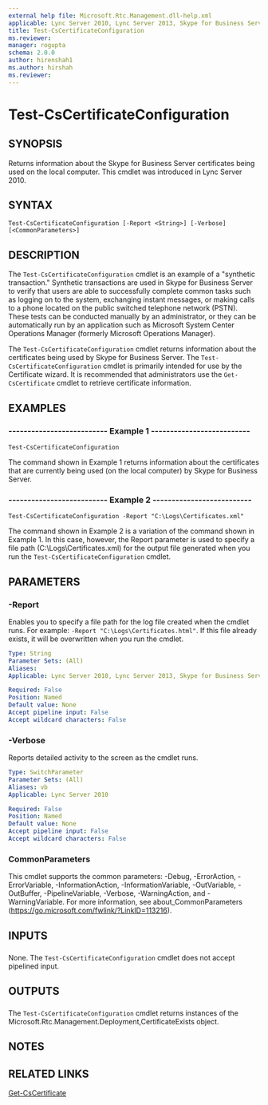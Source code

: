 ```yaml
---
external help file: Microsoft.Rtc.Management.dll-help.xml
applicable: Lync Server 2010, Lync Server 2013, Skype for Business Server 2015, Skype for Business Server 2019
title: Test-CsCertificateConfiguration
ms.reviewer: 
manager: rogupta
schema: 2.0.0
author: hirenshah1
ms.author: hirshah
ms.reviewer:
---
```


# Test-CsCertificateConfiguration

## SYNOPSIS
Returns information about the Skype for Business Server certificates being used on the local computer.
This cmdlet was introduced in Lync Server 2010.


## SYNTAX

```
Test-CsCertificateConfiguration [-Report <String>] [-Verbose] [<CommonParameters>]
```

## DESCRIPTION
The `Test-CsCertificateConfiguration` cmdlet is an example of a "synthetic transaction." Synthetic transactions are used in Skype for Business Server to verify that users are able to successfully complete common tasks such as logging on to the system, exchanging instant messages, or making calls to a phone located on the public switched telephone network (PSTN).
These tests can be conducted manually by an administrator, or they can be automatically run by an application such as Microsoft System Center Operations Manager (formerly Microsoft Operations Manager).

The `Test-CsCertificateConfiguration` cmdlet returns information about the certificates being used by Skype for Business Server.
The `Test-CsCertificateConfiguration` cmdlet is primarily intended for use by the Certificate wizard.
It is recommended that administrators use the `Get-CsCertificate` cmdlet to retrieve certificate information.


## EXAMPLES

### -------------------------- Example 1 --------------------------
```
Test-CsCertificateConfiguration
```

The command shown in Example 1 returns information about the certificates that are currently being used (on the local computer) by Skype for Business Server.


### -------------------------- Example 2 --------------------------
```
Test-CsCertificateConfiguration -Report "C:\Logs\Certificates.xml"
```

The command shown in Example 2 is a variation of the command shown in Example 1.
In this case, however, the Report parameter is used to specify a file path (C:\Logs\Certificates.xml) for the output file generated when you run the `Test-CsCertificateConfiguration` cmdlet.


## PARAMETERS

### -Report
Enables you to specify a file path for the log file created when the cmdlet runs.
For example: `-Report "C:\Logs\Certificates.html"`.
If this file already exists, it will be overwritten when you run the cmdlet.

```yaml
Type: String
Parameter Sets: (All)
Aliases: 
Applicable: Lync Server 2010, Lync Server 2013, Skype for Business Server 2015, Skype for Business Server 2019

Required: False
Position: Named
Default value: None
Accept pipeline input: False
Accept wildcard characters: False
```

### -Verbose
Reports detailed activity to the screen as the cmdlet runs.

```yaml
Type: SwitchParameter
Parameter Sets: (All)
Aliases: vb
Applicable: Lync Server 2010

Required: False
Position: Named
Default value: None
Accept pipeline input: False
Accept wildcard characters: False
```

### CommonParameters
This cmdlet supports the common parameters: -Debug, -ErrorAction, -ErrorVariable, -InformationAction, -InformationVariable, -OutVariable, -OutBuffer, -PipelineVariable, -Verbose, -WarningAction, and -WarningVariable. For more information, see about_CommonParameters (https://go.microsoft.com/fwlink/?LinkID=113216).

## INPUTS

###  
None.
The `Test-CsCertificateConfiguration` cmdlet does not accept pipelined input.

## OUTPUTS

###  
The `Test-CsCertificateConfiguration` cmdlet returns instances of the Microsoft.Rtc.Management.Deployment,CertificateExists object.

## NOTES

## RELATED LINKS

[Get-CsCertificate](Get-CsCertificate.md)

